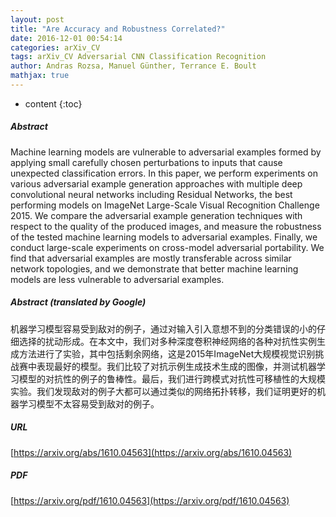 ```yaml
---
layout: post
title: "Are Accuracy and Robustness Correlated?"
date: 2016-12-01 00:54:14
categories: arXiv_CV
tags: arXiv_CV Adversarial CNN Classification Recognition
author: Andras Rozsa, Manuel Günther, Terrance E. Boult
mathjax: true
---
```


* content
{:toc}

##### Abstract
Machine learning models are vulnerable to adversarial examples formed by applying small carefully chosen perturbations to inputs that cause unexpected classification errors. In this paper, we perform experiments on various adversarial example generation approaches with multiple deep convolutional neural networks including Residual Networks, the best performing models on ImageNet Large-Scale Visual Recognition Challenge 2015. We compare the adversarial example generation techniques with respect to the quality of the produced images, and measure the robustness of the tested machine learning models to adversarial examples. Finally, we conduct large-scale experiments on cross-model adversarial portability. We find that adversarial examples are mostly transferable across similar network topologies, and we demonstrate that better machine learning models are less vulnerable to adversarial examples.

##### Abstract (translated by Google)
机器学习模型容易受到敌对的例子，通过对输入引入意想不到的分类错误的小的仔细选择的扰动形成。在本文中，我们对多种深度卷积神经网络的各种对抗性实例生成方法进行了实验，其中包括剩余网络，这是2015年ImageNet大规模视觉识别挑战赛中表现最好的模型。我们比较了对抗示例生成技术生成的图像，并测试机器学习模型的对抗性的例子的鲁棒性。最后，我们进行跨模式对抗性可移植性的大规模实验。我们发现敌对的例子大都可以通过类似的网络拓扑转移，我们证明更好的机器学习模型不太容易受到敌对的例子。

##### URL
[https://arxiv.org/abs/1610.04563](https://arxiv.org/abs/1610.04563)

##### PDF
[https://arxiv.org/pdf/1610.04563](https://arxiv.org/pdf/1610.04563)

